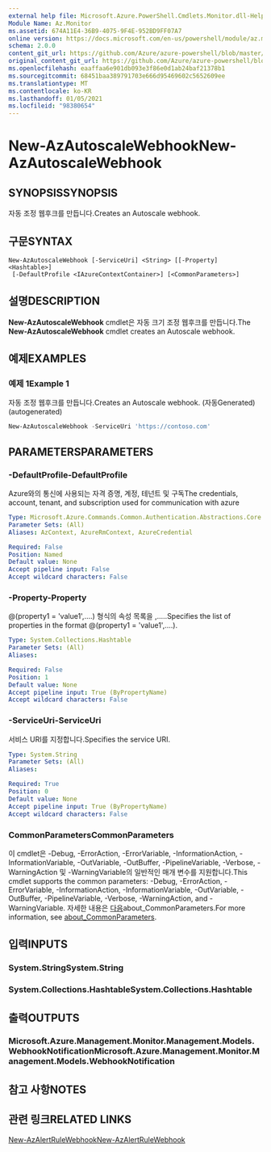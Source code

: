 ```yaml
---
external help file: Microsoft.Azure.PowerShell.Cmdlets.Monitor.dll-Help.xml
Module Name: Az.Monitor
ms.assetid: 674A11E4-36B9-4075-9F4E-952BD9FF07A7
online version: https://docs.microsoft.com/en-us/powershell/module/az.monitor/new-azautoscalewebhook
schema: 2.0.0
content_git_url: https://github.com/Azure/azure-powershell/blob/master/src/Monitor/Monitor/help/New-AzAutoscaleWebhook.md
original_content_git_url: https://github.com/Azure/azure-powershell/blob/master/src/Monitor/Monitor/help/New-AzAutoscaleWebhook.md
ms.openlocfilehash: eaaffaa6e901db093e3f86e0d1ab24baf21378b1
ms.sourcegitcommit: 68451baa389791703e666d95469602c5652609ee
ms.translationtype: MT
ms.contentlocale: ko-KR
ms.lasthandoff: 01/05/2021
ms.locfileid: "98380654"
---
```

# <span data-ttu-id="4200d-101">New-AzAutoscaleWebhook</span><span class="sxs-lookup"><span data-stu-id="4200d-101">New-AzAutoscaleWebhook</span></span>

## <span data-ttu-id="4200d-102">SYNOPSIS</span><span class="sxs-lookup"><span data-stu-id="4200d-102">SYNOPSIS</span></span>
<span data-ttu-id="4200d-103">자동 조정 웹후크를 만듭니다.</span><span class="sxs-lookup"><span data-stu-id="4200d-103">Creates an Autoscale webhook.</span></span>

## <span data-ttu-id="4200d-104">구문</span><span class="sxs-lookup"><span data-stu-id="4200d-104">SYNTAX</span></span>

```
New-AzAutoscaleWebhook [-ServiceUri] <String> [[-Property] <Hashtable>]
 [-DefaultProfile <IAzureContextContainer>] [<CommonParameters>]
```

## <span data-ttu-id="4200d-105">설명</span><span class="sxs-lookup"><span data-stu-id="4200d-105">DESCRIPTION</span></span>
<span data-ttu-id="4200d-106">**New-AzAutoscaleWebhook** cmdlet은 자동 크기 조정 웹후크를 만듭니다.</span><span class="sxs-lookup"><span data-stu-id="4200d-106">The **New-AzAutoscaleWebhook** cmdlet creates an Autoscale webhook.</span></span>

## <span data-ttu-id="4200d-107">예제</span><span class="sxs-lookup"><span data-stu-id="4200d-107">EXAMPLES</span></span>

### <span data-ttu-id="4200d-108">예제 1</span><span class="sxs-lookup"><span data-stu-id="4200d-108">Example 1</span></span>

<span data-ttu-id="4200d-109">자동 조정 웹후크를 만듭니다.</span><span class="sxs-lookup"><span data-stu-id="4200d-109">Creates an Autoscale webhook.</span></span> <span data-ttu-id="4200d-110">(자동Generated)</span><span class="sxs-lookup"><span data-stu-id="4200d-110">(autogenerated)</span></span>

```powershell <!-- Aladdin Generated Example --> 
New-AzAutoscaleWebhook -ServiceUri 'https://contoso.com'
```

## <span data-ttu-id="4200d-111">PARAMETERS</span><span class="sxs-lookup"><span data-stu-id="4200d-111">PARAMETERS</span></span>

### <span data-ttu-id="4200d-112">-DefaultProfile</span><span class="sxs-lookup"><span data-stu-id="4200d-112">-DefaultProfile</span></span>
<span data-ttu-id="4200d-113">Azure와의 통신에 사용되는 자격 증명, 계정, 테넌트 및 구독</span><span class="sxs-lookup"><span data-stu-id="4200d-113">The credentials, account, tenant, and subscription used for communication with azure</span></span>

```yaml
Type: Microsoft.Azure.Commands.Common.Authentication.Abstractions.Core.IAzureContextContainer
Parameter Sets: (All)
Aliases: AzContext, AzureRmContext, AzureCredential

Required: False
Position: Named
Default value: None
Accept pipeline input: False
Accept wildcard characters: False
```

### <span data-ttu-id="4200d-114">-Property</span><span class="sxs-lookup"><span data-stu-id="4200d-114">-Property</span></span>
<span data-ttu-id="4200d-115">@(property1 = 'value1',....) 형식의 속성 목록을 ,.....</span><span class="sxs-lookup"><span data-stu-id="4200d-115">Specifies the list of properties in the format @(property1 = 'value1',....).</span></span>

```yaml
Type: System.Collections.Hashtable
Parameter Sets: (All)
Aliases:

Required: False
Position: 1
Default value: None
Accept pipeline input: True (ByPropertyName)
Accept wildcard characters: False
```

### <span data-ttu-id="4200d-116">-ServiceUri</span><span class="sxs-lookup"><span data-stu-id="4200d-116">-ServiceUri</span></span>
<span data-ttu-id="4200d-117">서비스 URI를 지정합니다.</span><span class="sxs-lookup"><span data-stu-id="4200d-117">Specifies the service URI.</span></span>

```yaml
Type: System.String
Parameter Sets: (All)
Aliases:

Required: True
Position: 0
Default value: None
Accept pipeline input: True (ByPropertyName)
Accept wildcard characters: False
```

### <span data-ttu-id="4200d-118">CommonParameters</span><span class="sxs-lookup"><span data-stu-id="4200d-118">CommonParameters</span></span>
<span data-ttu-id="4200d-119">이 cmdlet은 -Debug, -ErrorAction, -ErrorVariable, -InformationAction, -InformationVariable, -OutVariable, -OutBuffer, -PipelineVariable, -Verbose, -WarningAction 및 -WarningVariable의 일반적인 매개 변수를 지원합니다.</span><span class="sxs-lookup"><span data-stu-id="4200d-119">This cmdlet supports the common parameters: -Debug, -ErrorAction, -ErrorVariable, -InformationAction, -InformationVariable, -OutVariable, -OutBuffer, -PipelineVariable, -Verbose, -WarningAction, and -WarningVariable.</span></span> <span data-ttu-id="4200d-120">자세한 내용은 [다음](http://go.microsoft.com/fwlink/?LinkID=113216)about_CommonParameters.</span><span class="sxs-lookup"><span data-stu-id="4200d-120">For more information, see [about_CommonParameters](http://go.microsoft.com/fwlink/?LinkID=113216).</span></span>

## <span data-ttu-id="4200d-121">입력</span><span class="sxs-lookup"><span data-stu-id="4200d-121">INPUTS</span></span>

### <span data-ttu-id="4200d-122">System.String</span><span class="sxs-lookup"><span data-stu-id="4200d-122">System.String</span></span>

### <span data-ttu-id="4200d-123">System.Collections.Hashtable</span><span class="sxs-lookup"><span data-stu-id="4200d-123">System.Collections.Hashtable</span></span>

## <span data-ttu-id="4200d-124">출력</span><span class="sxs-lookup"><span data-stu-id="4200d-124">OUTPUTS</span></span>

### <span data-ttu-id="4200d-125">Microsoft.Azure.Management.Monitor.Management.Models.WebhookNotification</span><span class="sxs-lookup"><span data-stu-id="4200d-125">Microsoft.Azure.Management.Monitor.Management.Models.WebhookNotification</span></span>

## <span data-ttu-id="4200d-126">참고 사항</span><span class="sxs-lookup"><span data-stu-id="4200d-126">NOTES</span></span>

## <span data-ttu-id="4200d-127">관련 링크</span><span class="sxs-lookup"><span data-stu-id="4200d-127">RELATED LINKS</span></span>

[<span data-ttu-id="4200d-128">New-AzAlertRuleWebhook</span><span class="sxs-lookup"><span data-stu-id="4200d-128">New-AzAlertRuleWebhook</span></span>](./New-AzAlertRuleWebhook.md)


